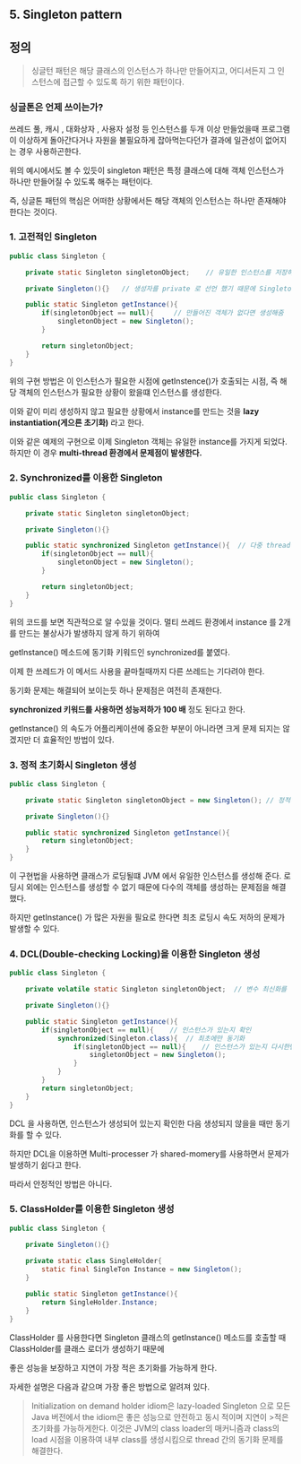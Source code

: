## 5. Singleton pattern

## 정의
>싱글턴 패턴은 해당 클래스의 인스턴스가 하나만 만들어지고, 어디서든지 그 인스턴스에 접근할 수 있도록 하기 위한 패턴이다.

### 싱글톤은 언제 쓰이는가?
쓰레드 풀, 캐시 , 대화상자 , 사용자 설정 등 인스턴스를 두개 이상 만들었을때 프로그램이 이상하게 돌아간다거나 자원을 불필요하게 잡아먹는다던가 결과에 일관성이 없어지는 경우 사용하곤한다.

위의 예시에서도 볼 수 있듯이 singleton 패턴은 특정 클래스에 대해 객체 인스턴스가 하나만 만들어질 수 있도록 해주는 패턴이다.

즉, 싱글톤 패턴의 핵심은 어떠한 상황에서든 해당 객체의 인스턴스는 하나만 존재해야 한다는 것이다.

### 1. 고전적인 Singleton
~~~java
public class Singleton {

    private static Singleton singletonObject;    // 유일한 인스턴스를 저장하기위한 변수

    private Singleton(){}   // 생성자를 private 로 선언 했기 때문에 Singleton 클래스 내부에서만 인스턴스를 만들 수있다.

    public static Singleton getInstance(){
        if(singletonObject == null){     // 만들어진 객체가 없다면 생성해줌
            singletonObject = new Singleton();
        }

        return singletonObject;
    }
}
~~~

위의 구현 방법은 이 인스턴스가 필요한 시점에 getInstence()가 호출되는 시점, 즉 해당 객체의 인스턴스가 필요한 상황이 왔을떄 인스턴스를 생성한다.

이와 같이 미리 생성하지 않고 필요한 상황에서 instance를 만드는 것을 __lazy instantiation(게으른 초기화)__ 라고 한다.

이와 같은 예제의 구현으로 이제 Singleton 객체는 유일한 instance를 가지게 되었다. 하지만 이 경우 __multi-thread 환경에서 문제점이 발생한다.__

### 2. Synchronized를 이용한 Singleton

~~~java
public class Singleton {

    private static Singleton singletonObject;    

    private Singleton(){}

    public static synchronized Singleton getInstance(){  // 다중 thread 환경에서 동기화를 위해 synchronized 사용
        if(singletonObject == null){
            singletonObject = new Singleton();
        }

        return singletonObject;
    }
}
~~~

위의 코드를 보면 직관적으로 알 수있을 것이다. 멀티 쓰레드 환경에서 instance 를 2개를 만드는 불상사가 발생하지 않게 하기 위하여

getInstance() 메소드에 동기화 키워드인 synchronized를 붙였다.

이제 한 쓰레드가 이 메서드 사용을 끝마칠때까지 다른 쓰레드는 기다려야 한다.

동기화 문제는 해결되어 보이는듯 하나 문제점은 여전히 존재한다.

__synchronized 키워드를 사용하면 성능저하가 100 배__ 정도 된다고 한다.

getInstance() 의 속도가 어플리케이션에 중요한 부분이 아니라면 크게 문제 되지는 않겠지만 더 효율적인 방법이 있다.

### 3. 정적 초기화시 Singleton 생성

~~~java
public class Singleton {

    private static Singleton singletonObject = new Singleton(); // 정적 초기화

    private Singleton(){}

    public static synchronized Singleton getInstance(){  
        return singletonObject;
    }
}
~~~

이 구현법을 사용하면 클래스가 로딩될떄 JVM 에서 유일한 인스턴스를 생성해 준다. 로딩시 외에는 인스턴스를 생성할 수 없기 때문에 다수의 객체를 생성하는 문제점을 해결했다.

하지만 getInstance() 가 많은 자원을 필요로 한다면 최초 로딩시 속도 저하의 문제가 발생할 수 있다.

### 4. DCL(Double-checking Locking)을 이용한 Singleton 생성

~~~java
public class Singleton {

    private volatile static Singleton singletonObject;  // 변수 최신화를 위한 volatile 키워드를 붙여줌

    private Singleton(){}

    public static Singleton getInstance(){  
        if(singletonObject == null){    // 인스턴스가 있는지 확인
            synchronized(Singleton.class){  // 최초에만 동기화
                if(singletonObject == null){    // 인스턴스가 있는지 다시한번 확인
                    singletonObject = new Singleton();
                }
            }
        }
        return singletonObject;
    }
}
~~~

DCL 을 사용하면, 인스턴스가 생성되어 있는지 확인한 다음 생성되지 않을을 때만 동기화를 할 수 있다.

하지만 DCL을 이용하면 Multi-processer 가 shared-momery를 사용하면서 문제가 발생하기 쉽다고 한다.

따라서 안정적인 방법은 아니다.

### 5. ClassHolder를 이용한 Singleton 생성

~~~java
public class Singleton {

    private Singleton(){}
    
    private static class SingleHolder{
        static final SingleTon Instance = new Singleton();
    }

    public static Singleton getInstance(){  
        return SingleHolder.Instance;
    }
}
~~~

ClassHolder 를 사용한다면 Singleton 클래스의 getInstance() 메소드를 호출할 때 ClassHolder를 클래스 로더가 생성하기 때문에

좋은 성능을 보장하고 지연이 가장 적은 초기화를 가능하게 한다.

자세한 설명은 다음과 같으며 가장 좋은 방법으로 알려져 있다.

>Initialization on demand holder idiom은 lazy-loaded Singleton 으로 모든 Java 버전에서 the idiom은 좋은 성능으로 안전하고 동시 적이며 지연이 >적은 초기화를 가능하게한다.
>이것은 JVM의 class loader의 매커니즘과 class의 load 시점을 이용하여 내부 class를 생성시킴으로 thread 간의 동기화 문제를 해결한다.

